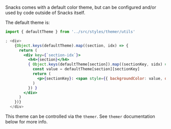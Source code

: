 Snacks comes with a default color theme, but can be configured and/or used by code outside of Snacks itself.

The default theme is:

```jsx
import { defaultTheme } from '../src/styles/themer/utils'

; <div>
    {Object.keys(defaultTheme).map((section, idx) => {
      return (
        <div key={`section-idx`}>
          <h4>{section}</h4>
          { Object.keys(defaultTheme[section]).map((sectionKey, sidx) => {
            const value = defaultTheme[section][sectionKey]
            return (
              <p>{sectionKey}: <span style={{ backgroundColor: value, display: 'inline-block', padding: '8px'}}>{value}</span></p>
            )
          }) }
        </div>
      )
    })}
  </div>
```

This theme can be controlled via the `themer`. See `themer` documentation below for more info.

